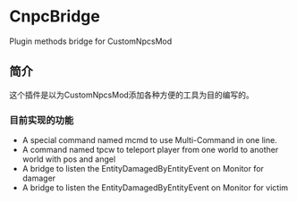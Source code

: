 # CnpcBridge
Plugin methods bridge for CustomNpcsMod
## 简介
这个插件是以为CustomNpcsMod添加各种方便的工具为目的编写的。

### 目前实现的功能
* A special command named mcmd to use Multi-Command in one line.
* A command named tpcw to teleport player from one world to another world with pos and angel
* A bridge to listen the EntityDamagedByEntityEvent on Monitor for damager
* A bridge to listen the EntityDamagedByEntityEvent on Monitor for victim
